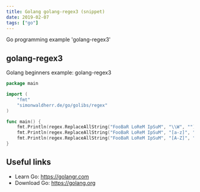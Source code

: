 ```yaml
---
title: Golang golang-regex3 (snippet)
date: 2019-02-07
tags: ["go"]
---
```

Go programming example 'golang-regex3'


## golang-regex3

Golang beginners example: golang-regex3

```go
package main

import (
	"fmt"
	"simonwaldherr.de/go/golibs/regex"
)

func main() {
	fmt.Println(regex.ReplaceAllString("FooBaR LoReM IpSuM", "\\W", ""))
	fmt.Println(regex.ReplaceAllString("FooBaR LoReM IpSuM", "[a-z]", ""))
	fmt.Println(regex.ReplaceAllString("FooBaR LoReM IpSuM", "[A-Z]", ""))
}

```

## Useful links

- Learn Go: https://golangr.com
- Download Go: https://golang.org
